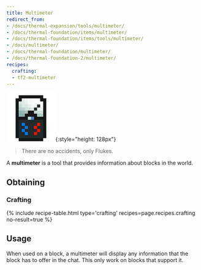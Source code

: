 ```yaml
---
title: Multimeter
redirect_from:
- /docs/thermal-expansion/tools/multimeter/
- /docs/thermal-foundation/items/multimeter/
- /docs/thermal-foundation/items/tools/multimeter/
- /docs/multimeter/
- /docs/thermal-foundation/multimeter/
- /docs/thermal-foundation-2/multimeter/
recipes:
  crafting:
  - tf2-multimeter
---
```


![Multimeter](/assets/images/thermal-foundation-2/multimeter.png){:style="height: 128px"}

> There are no accidents, only Flukes.


A **multimeter** is a tool that provides information about blocks in the world.


Obtaining
---------

### Crafting
{% include recipe-table.html type='crafting' recipes=page.recipes.crafting no-result=true %}


Usage
-----

When used on a block, a multimeter will display any information that the block
has to offer in the chat. This only work on blocks that support it.
